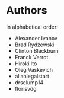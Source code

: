 # Authors

In alphabetical order:

  * Alexander Ivanov
  * Brad Rydzewski
  * Clinton Blackburn
  * Franck Verrot
  * Hiroki Ito
  * Oleg Vaskevich
  * allanlegalstart
  * drselump14
  * florisvdg
